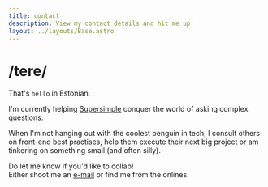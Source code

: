 ```yaml
---
title: contact
description: View my contact details and hit me up!
layout: ../layouts/Base.astro
---
```


# /tere/

That's `hello` in Estonian.

I'm currently helping [Supersimple](https://klausapp.com) conquer
the world of asking complex questions.

When I'm not hanging out with the coolest penguin in tech,
I consult others on front-end best practises, help them
execute their next big project or am tinkering on something small (and often silly).

Do let me know if you'd like to collab!\
Either shoot me an [e-mail](mailto:write@andreasvirkus.me) or find me from the onlines.

